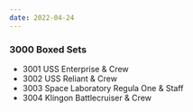```yaml
---
date: 2022-04-24
---
```

### 3000 Boxed Sets

- 3001 USS Enterprise & Crew
- 3002 USS Reliant & Crew
- 3003 Space Laboratory Regula One & Staff
- 3004 Klingon Battlecruiser & Crew 